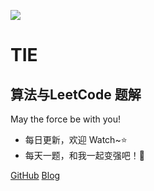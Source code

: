 ![](/tie2.png)
# TIE

## 算法与LeetCode 题解
May the force be with you!

- 每日更新，欢迎 Watch~⭐
- 每天一题，和我一起变强吧！💪

[GitHub](https://github.com/AITuring/TIE)
[Blog](https://blog.apoollo.xyz)
 
